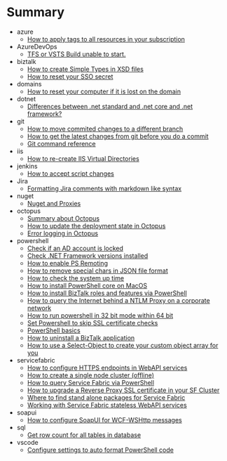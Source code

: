# Summary

* azure
  * [How to apply tags to all resources in your subscription](azure/apply-tags-to-resource.md)
* AzureDevOps
  * [TFS or VSTS Build unable to start.](azuredevops/build-unable-tostart.md)
* biztalk
  * [How to create Simple Types in XSD files](biztalk/create-simple-types-in-xsd.md)
  * [How to reset your SSO secret](biztalk/reset-sso-secret.md)
* domains
  * [How to reset your computer if it is lost on the domain](domains/reset-computer-password.md)
* dotnet
  * [Differences between .net standard and .net core and .net framework?](dotnet/dotnetversions.md)
* git
  * [How to move commited changes to a different branch](git/move-changes-branch.md)
  * [How to get the latest changes from git before you do a commit](git/resync-correctly.md)
  * [Git command reference](git/useful-git-reference.md)
* iis
  * [How to re-create IIS Virtual Directories](iis/recreate-virtual-dirs.md)
* jenkins
  * [How to accept script changes](jenkins/accept-script-changes.md)
* Jira
  * [Formatting Jira comments with markdown like syntax](jira/formating-content.md)
* nuget
  * [Nuget and Proxies](nuget/nuget-and-proxies.md)
* octopus
  * [Summary about Octopus](octopus/octopus-info.md)
  * [How to update the deployment state in Octopus](octopus/update-deployment-state.md)
  * [Error logging in Octopus](octopus/useful-logging.md)
* powershell
  * [Check if an AD account is locked](powershell/account-locked-status.md)
  * [Check .NET Framework versions installed](powershell/check-dotnet-version.md)
  * [How to enable PS Remoting](powershell/enable-psremoting.md)
  * [How to remove special chars in JSON file format](powershell/escape-json-in-file-format.md)
  * [How to check the system up time](powershell/get-system-uptime.md)
  * [How to install PowerShell core on MacOS](powershell/how-to-install-powershell-on-macos.md)
  * [How to install BizTalk roles and features via PowerShell](powershell/install-biztalk-rolesfeatures.md)
  * [How to query the Internet behind a NTLM Proxy on a corporate network](powershell/net-access-behind-a-firewall.md)
  * [How to run powershell in 32 bit mode within 64 bit](powershell/running-32bit-within-64bit.md)
  * [Set Powershell to skip SSL certificate checks](powershell/ssl-cert-bypass.md)
  * [PowerShell basics](powershell/the_basics.md)
  * [How to uninstall a BizTalk application](powershell/uninstall-an-app.md)
  * [How to use a Select-Object to create your custom object array for you](powershell/use-select-object-to-customise-array.md)
* servicefabric
  * [How to configure HTTPS endpoints in WebAPI services](servicefabric/how-to-configure-https-endpoints.md)
  * [How to create a single node cluster \(offline\)](servicefabric/how-to-create-single-node-cluster.md)
  * [How to query Service Fabric via PowerShell](servicefabric/how-to-query-via-ps.md)
  * [How to upgrade a Reverse Proxy SSL certificate in your SF Cluster](servicefabric/how-to-upgrade-certs-for-cluster.md)
  * [Where to find stand alone packages for Service Fabric](servicefabric/where-to-find-stand-alone-packages.md)
  * [Working with Service Fabric stateless WebAPI services](servicefabric/working-with-stateless-webapi-code.md)
* soapui
  * [How to configure SoapUI for WCF-WSHttp messages](soapui/how-to-send-towcf-wshttp.md)
* sql
  * [Get row count for all tables in database](sql/get-row-count-for-all-tables.md)
* vscode
  * [Configure settings to auto format PowerShell code](vscode/powershell-settings.md)

